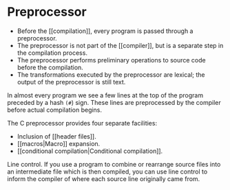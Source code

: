 # Preprocessor

- Before the [[compilation]], every program is passed through a preprocessor.
- The preprocessor is not part of the [[compiler]], but is a separate step in the compilation process.
- The preprocessor performs preliminary operations to source code before the compilation.
- The transformations executed by the preprocessor are lexical; the output of the preprocessor is still text.

In almost every program we see a few lines at the top of the program preceded by a hash `(#`) sign. These lines are preprocessed by the compiler before actual compilation begins.

The C preprocessor provides four separate facilities:
- Inclusion of [[header files]].
- [[macros|Macro]] expansion.
- [[conditional compilation|Conditional compilation]].

Line control. If you use a program to combine or rearrange source files into an intermediate file which is then compiled, you can use line control to inform the compiler of where each source line originally came from.
